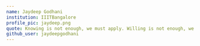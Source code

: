 ```yaml
---
name: Jaydeep Godhani
institution: IIITBangalore
profile_pic: jaydeep.png
quote: Knowing is not enough, we must apply. Willing is not enough, we must do
github_user: jaydeepgodhani
---
```


